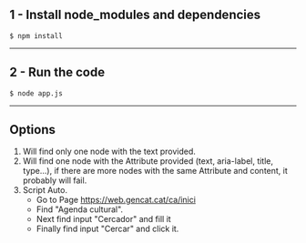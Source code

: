 
## 1 - Install node_modules and dependencies 
~~~
$ npm install
~~~
___

## 2 - Run the code
~~~
$ node app.js
~~~

___
## Options

1. Will find only one node with the text provided.
2. Will find one node with the Attribute provided (text, aria-label, title, type...), if there are more nodes with the same Attribute and content, it probably will fail.
3. Script Auto. 
    - Go to Page https://web.gencat.cat/ca/inici
    - Find "Agenda cultural".
    - Next find input "Cercador" and fill it
    - Finally find input "Cercar" and click it.

